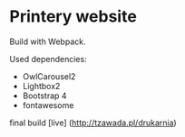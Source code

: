 # Printery website

Build with Webpack.

Used dependencies:
- OwlCarousel2
- Lightbox2
- Bootstrap 4
- fontawesome

final build [live] (http://tzawada.pl/drukarnia)